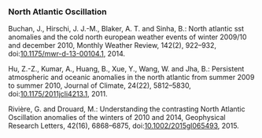 ### North Atlantic Oscillation

Buchan, J., Hirschi, J. J.-M., Blaker, A. T. and Sinha, B.: North
atlantic sst anomalies and the cold north european weather events of
winter 2009/10 and december 2010, Monthly Weather Review, 142(2),
922–932,
doi:[10.1175/mwr-d-13-00104.1](https://doi.org/10.1175/mwr-d-13-00104.1),
2014.

Hu, Z.-Z., Kumar, A., Huang, B., Xue, Y., Wang, W. and Jha, B.:
Persistent atmospheric and oceanic anomalies in the north atlantic from
summer 2009 to summer 2010, Journal of Climate, 24(22), 5812–5830,
doi:[10.1175/2011jcli4213.1](https://doi.org/10.1175/2011jcli4213.1),
2011.

Rivière, G. and Drouard, M.: Understanding the contrasting North
Atlantic Oscillation anomalies of the winters of 2010 and 2014,
Geophysical Research Letters, 42(16), 6868–6875,
doi:[10.1002/2015gl065493](https://doi.org/10.1002/2015gl065493), 2015.
